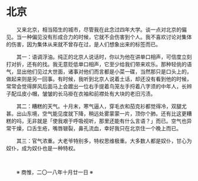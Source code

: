 # 北京

&emsp;&emsp;又来北京，相当陌生的城市，尽管我在此念过四年大学。谈一点对北京的偏见。当一种偏见没有形成合力的时候，它就不会伤害到个人。我不喜欢讨论对集体的伤害，因为集体从来就不曾存在过，是人们想象出来的标签而已。

&emsp;&emsp;其一：语调浮油。纯正的北京人说话时，你以为他在讲单口相声，可信度立刻打对折，还有的找。我无意贬低单口相声，它至少给我们带来欢乐。那种轻佻的语气，显出他们见过大世面，诸事对他们而言都是小菜一碟，当然那只是口头上的，做起来则是另一回事。有时候，我听到北京人说着土话，却还没有看到他的时候，常常会觉得屏风后面马上会踱出一位右手提着鸟笼左手捋着八字须的中年人，长辫子配瓜皮小帽，皱皱的长马褂在衣袖和前襟处有大块的老旧污渍。

&emsp;&emsp;其二：糟糕的天气。十月末，寒气逼人，穿毛衣和茄克衫都觉得冷，双腿尤甚。出山东境，空气能见度就下降，稍远处雾蒙蒙一片，顶你个肺。还有比这更糟糕的吗，无非就是「使我艰于呼吸视听，那里还能有什么言语？」而已。空气也异常干燥，口舌生疮，嘴唇皲裂，鼻孔流血，幸好我只在北京住一个晚上而已。

&emsp;&emsp;其三：官气浓重。大老爷特别多，特权思维极重。大多数人都是奴仆，甘心为奴仆，成为奴仆也是一种特权。

&emsp;&emsp;

&emsp;&emsp;※ 商惟，二〇一八年十月廿一日 ※